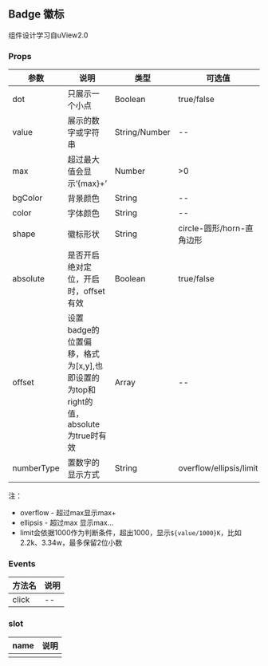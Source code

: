 ## Badge 徽标

组件设计学习自uView2.0

### Props

| 参数       | 说明                                                         | 类型          | 可选值                    | 默认值   |
| ---------- | ------------------------------------------------------------ | ------------- | ------------------------- | -------- |
| dot        | 只展示一个小点                                               | Boolean       | true/false                | false    |
| value      | 展示的数字或字符串                                           | String/Number | --                        | --       |
| max        | 超过最大值会显示‘{max}+’                                     | Number        | >0                        | -1       |
| bgColor    | 背景颜色                                                     | String        | --                        | --       |
| color      | 字体颜色                                                     | String        | --                        | --       |
| shape      | 徽标形状                                                     | String        | circle-圆形/horn-直角边形 | circle   |
| absolute   | 是否开启绝对定位，开启时，offset有效                         | Boolean       | true/false                | false    |
| offset     | 设置badge的位置偏移，格式为[x,y],也即设置的为top和right的值，absolute为true时有效 | Array         | --                        | [0,0]    |
| numberType | 置数字的显示方式                                             | String        | overflow/ellipsis/limit   | overflow |

注：

- overflow - 超过max显示max+
- ellipsis - 超过max 显示max...
- limit会依据1000作为判断条件，超出1000，显示`${value/1000}K`，比如2.2k、3.34w，最多保留2位小数

### Events

| 方法名 | 说明 |
| ------ | ---- |
| click  | --   |

### slot

| name | 说明 |
| ---- | ---- |
|      |      |

